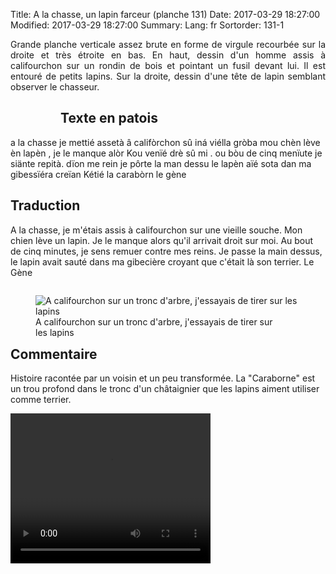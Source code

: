 Title: A la chasse, un lapin farceur (planche 131)
Date: 2017-03-29 18:27:00
Modified: 2017-03-29 18:27:00
Summary: 
Lang: fr
Sortorder: 131-1

<p style="text-align:justify;">Grande planche verticale assez brute en forme de virgule recourbée sur la droite et très étroite en bas. En haut, dessin d'un homme assis à califourchon sur un rondin de bois et pointant un fusil devant lui. Il est entouré de petits lapins. Sur la droite, dessin d'une tête de lapin semblant observer le chasseur. </p>

<figure class="image-block" style="float: left;">
  <img alt="" src="{static}/images/planche_131.png">
  <figcaption style="max-width: 227px"></figcaption>
</figure>

## Texte en patois
a la chasse je mettié assetà â califòrchon sû iná viélla gròba mou chèn lève èn lapèn , je le manque alòr Kou  venïé drè sû mi . ou bòu de cinq menïute je siänte repità. dïon me rein je pôrte la  man dessu le lapèn aïé  sota dan ma gibessïéra creïan Kétié la carabòrn     			  le  gène

## Traduction
A la chasse, je m'étais assis à califourchon sur une vieille souche. Mon chien lève un lapin. Je le manque alors qu'il arrivait droit sur moi. Au bout de cinq minutes, je sens remuer contre mes reins.  Je passe la main dessus, le lapin avait sauté dans ma gibecière croyant que c'était là son terrier.
Le Gène
<figure class="image-block" style="float: right;">
  <img alt="A califourchon sur un tronc d&#x27;arbre, j&#x27;essayais de tirer sur les lapins" src="{static}/images/planche_131_dessin.png">
  <figcaption style="max-width: 400px">A califourchon sur un tronc d&#x27;arbre, j&#x27;essayais de tirer sur les lapins</figcaption>
</figure>


## Commentaire
Histoire racontée par un voisin et un peu transformée.
La "Caraborne" est un trou profond dans le tronc d'un châtaignier que les lapins aiment utiliser comme terrier.




<video width="320" height="240" controls>
  <source src="https://d1njpgd0ygatdn.cloudfront.net/video_131.mp4" type="video/mp4">
</video>
